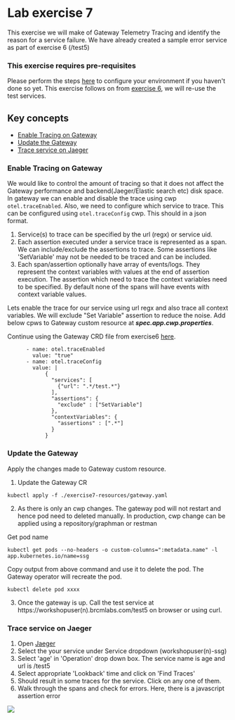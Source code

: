
# Lab exercise 7
This exercise we will make of Gateway Telemetry Tracing and identify the reason for a service failure. We have already created a sample error service as part of exercise 6 (/test5) 

### This exercise requires pre-requisites
Please perform the steps [here](./readme.md#before-you-start) to configure your environment if you haven't done so yet. This exercise follows on from [exercise 6](./lab-exercise6.md), we will re-use the test services.

## Key concepts
- [Enable Tracing on Gateway](#enable-tracing-on-gateway)
- [Update the Gateway](#update-the-gateway)
- [Trace service on Jaeger](#trace-service-on-jaeger)

### Enable Tracing on Gateway
We would like to control the amount of tracing so that it does not affect the Gateway performance and backend(Jaeger/Elastic search etc) disk space.
In gateway we can enable and disable the trace using cwp `otel.traceEnabled`. Also, we need to configure which service to trace. This can be configured using `otel.traceConfig` cwp. This should in a json format. 
1. Service(s) to trace can be specified by the url (regx) or service uid.
2. Each assertion executed under a service trace is represented as a span. We can include/exclude the assertions to trace. Some assertions like 'SetVariable' may not be needed to be traced and can be included.
3. Each span/assertion optionally have array of events/logs. They represent the context variables with values at the end of assertion execution. The assertion which need to trace the context variables need to be specified. By default none of the spans will have events with context variable values.

Lets enable the trace for our service using url regx and also trace all context variables. We will exclude "Set Variable" assertion to reduce the noise.
Add below cpws to Gateway custom resource at  _***spec.app.cwp.properties***_. 

Continue using the Gateway CRD file from exercise6 [here](/exercise6-resources/gateway.yaml).

```
      - name: otel.traceEnabled
        value: "true"
      - name: otel.traceConfig
        value: |
            {
              "services": [
                {"url": ".*/test.*"}
              ],
              "assertions": {
                "exclude" : ["SetVariable"]
              },
              "contextVariables": {
                "assertions" : [".*"]
              }
            }
```

### Update the Gateway
Apply the changes made to Gateway custom resource. 

1. Update the Gateway CR
```
kubectl apply -f ./exercise7-resources/gateway.yaml
```
2. As there is only an cwp changes. The gateway pod will not restart and hence pod need to deleted manually. In production, cwp change can be applied using a repository/graphman or restman

Get pod name
```
kubectl get pods --no-headers -o custom-columns=":metadata.name" -l app.kubernetes.io/name=ssg
```
Copy output from above command and use it to delete the pod. The Gateway operator will recreate the pod.
```
kubectl delete pod xxxx
```
3. Once the gateway is up. Call the test service at https://workshopuser(n).brcmlabs.com/test5 on browser or using curl.

### Trace service on Jaeger
1. Open [Jaeger](https://jaeger.brcmlabs.com/)
2. Select the your service under Service dropdown (workshopuser(n)-ssg)
3. Select 'age' in 'Operation' drop down box. The service name is age and url is /test5
4. Select appropriate 'Lookback' time and click on 'Find Traces'
5. Should result in some traces for the service. Click on any one of them.
6. Walk through the spans and check for errors. Here, there is a javascript assertion error

<kbd><img src="https://github.com/Gazza7205/cloud-workshop-labs/assets/59958248/5ff8a008-68e3-427f-8270-b33f1fc8e34b" /></kbd>
